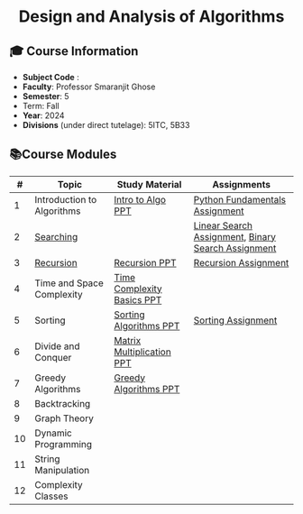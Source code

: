<h1 align="center">Design and Analysis of Algorithms </h1>

## **🎓 Course Information**

- **Subject Code** :
- **Faculty**: Professor Smaranjit Ghose 
- **Semester**: 5
- Term: Fall
- **Year**: 2024
- **Divisions** (under direct tutelage): 5ITC, 5B33


## **📚Course Modules**

|#|Topic | Study Material | Assignments |
|--|-----|--------------|--------------|
|1|Introduction to Algorithms | [Intro to Algo PPT](https://www.canva.com/design/DAGHn59CvDE/ngSud-Z7JGDgK9gLBC_6qw/view?utm_content=DAGHn59CvDE&utm_campaign=designshare&utm_medium=link&utm_source=editor) | [Python Fundamentals Assignment](https://github.com/smaranjitghose/DAA/blob/main/Fundamental_Python_Assignment.MD)|
|2| [Searching]() | | [Linear Search Assignment](https://github.com/smaranjitghose/DAA/blob/main/Linear_Search_Assignment.MD), [Binary Search Assignment](https://github.com/smaranjitghose/DAA/blob/main/Binary_Search_Assignment.MD)|
|3|[Recursion](https://excalidraw.com/#json=B_RNsqpiceXFAOzZ5TJdP,0qFslpvoE_rsICdsRmymYg)| [Recursion PPT](https://www.canva.com/design/DAGIuo-aKbo/KpuxLZMenqo5mgdP5GTp4w/view?utm_content=DAGIuo-aKbo&utm_campaign=designshare&utm_medium=link&utm_source=editor)|[Recursion Assignment](https://github.com/smaranjitghose/DAA/blob/main/Recursion_Assignment.MD)|
|4| Time and Space Complexity| [Time Complexity Basics PPT](https://www.canva.com/design/DAGJHZ8k_-o/vC_kcBGjW6CS9_n-NgZLDw/view?utm_content=DAGJHZ8k_-o&utm_campaign=designshare&utm_medium=link&utm_source=editor)| |
|5| Sorting  |[Sorting Algorithms PPT](https://www.canva.com/design/DAGJxnh_s7g/a9ZUdrbJ3SHJ2EpYesfbFA/view?utm_content=DAGJxnh_s7g&utm_campaign=designshare&utm_medium=link&utm_source=editor)| [Sorting Assignment](https://github.com/smaranjitghose/DAA/blob/main/Sorting_Assignment.MD)|
|6| Divide and Conquer |[Matrix Multiplication PPT](https://www.canva.com/design/DAGJHfDlo50/QF1EUgbBwBqJPgUAFgkJfg/view?utm_content=DAGJHfDlo50&utm_campaign=designshare&utm_medium=link&utm_source=editor)| |
|7|Greedy Algorithms|[Greedy Algorithms PPT](https://www.canva.com/design/DAGKgeGQU8Q/pIUPaOPvrGfSfTSHedUqSw/view?utm_content=DAGKgeGQU8Q&utm_campaign=designshare&utm_medium=link&utm_source=editor)||
|8|Backtracking |||
|9| Graph Theory|||
|10|Dynamic Programming |||
|11|String Manipulation |||
|12|Complexity Classes||| 
